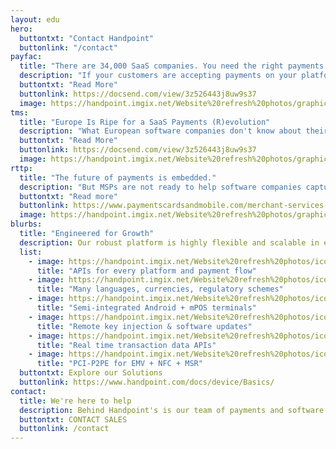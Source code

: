 ```yaml
---
layout: edu
hero:
  buttontxt: "Contact Handpoint"
  buttonlink: "/contact"
payfac: 
  title: "There are 34,000 SaaS companies. You need the right payments strategy to outpace the competition."  
  description: "If your customers are accepting payments on your platform, you have the opportunity to transform your growth."
  buttontxt: "Read More"
  buttonlink: https://docsend.com/view/3z526443j8uw9s37
  image: https://handpoint.imgix.net/Website%20refresh%20photos/graphics/Manifesto-e.png?w=400
tms: 
  title: "Europe Is Ripe for a SaaS Payments (R)evolution"
  description: "What European software companies don't know about their international competitors will hurt them. <b>Your payments strategy must be part of your scaling strategy.</b>"
  buttontxt: "Read More"
  buttonlink: https://docsend.com/view/3z526443j8uw9s37
  image: https://handpoint.imgix.net/Website%20refresh%20photos/graphics/Europe_ripe-f.png?w=400
rttp: 
  title: "The future of payments is embedded."  
  description: "But MSPs are not ready to help software companies capture the <b>$100B+ opportunity.</b>"
  buttontxt: "Read more"
  buttonlink: https://www.paymentscardsandmobile.com/merchant-services-taking-the-100-billion-opportunity-before-its-too-late/
  image: https://handpoint.imgix.net/Website%20refresh%20photos/graphics/100b_oppty-f.png?w=400
blurbs:
  title: "Engineered for Growth" 
  description: Our robust platform is highly flexible and scalable in every direction, <br>allowing you to respond to the dynamic payments landscape. Handpoint can add SDKs, logic, tools, countries, and payment types. And, the entire Handpoint platform is hosted and <b>PCI-DSS certifed on AWS</b> for infinite scalability, so there is no limit to your potential.
  list: 
    - image: https://handpoint.imgix.net/Website%20refresh%20photos/icons/ico07.svg
      title: "APIs for every platform and payment flow"
    - image: https://handpoint.imgix.net/Website%20refresh%20photos/icons/ico09.svg
      title: "Many languages, currencies, regulatory schemes"
    - image: https://handpoint.imgix.net/Website%20refresh%20photos/icons/ico11.svg
      title: "Semi-integrated Android + mPOS terminals"
    - image: https://handpoint.imgix.net/Website%20refresh%20photos/icons/ico08.svg
      title: "Remote key injection & software updates"
    - image: https://handpoint.imgix.net/Website%20refresh%20photos/icons/ico03.svg
      title: "Real time transaction data APIs"
    - image: https://handpoint.imgix.net/Website%20refresh%20photos/icons/ico06.svg
      title: "PCI-P2PE for EMV + NFC + MSR"
  buttontxt: Explore our Solutions
  buttonlink: https://www.handpoint.com/docs/device/Basics/
contact:
  title: We're here to help 
  description: Behind Handpoint's is our team of payments and software experts who will be an integral part of the white-glove experience that every Handpoint partner loves.
  buttontxt: CONTACT SALES
  buttonlink: /contact
---
```

